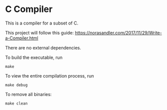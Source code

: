 # C Compiler

This is a compiler for a subset of C.

This project will follow this guide:
https://norasandler.com/2017/11/29/Write-a-Compiler.html

There are no external dependencies.

To build the executable, run
```
make
```
To view the entire compilation process, run
```
make debug
```
To remove all binaries:
```
make clean
```
